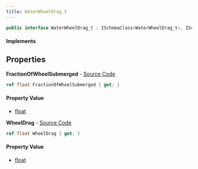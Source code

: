 ```yaml
---
title: WaterWheelDrag_t
---
```


```csharp
public interface WaterWheelDrag_t : ISchemaClass<WaterWheelDrag_t>, ISchemaField, ISchemaClass, INativeHandle
```

#### Implements

## Properties

**FractionOfWheelSubmerged** - [Source Code](https://github.com/swiftly-solution/swiftlys2/blob/master/managed/src/SwiftlyS2.Generated/Schemas/Interfaces/WaterWheelDrag_t.cs#L16)

```csharp
ref float FractionOfWheelSubmerged { get; }
```

#### Property Value

- [float](https://learn.microsoft.com/dotnet/api/system.single)

**WheelDrag** - [Source Code](https://github.com/swiftly-solution/swiftlys2/blob/master/managed/src/SwiftlyS2.Generated/Schemas/Interfaces/WaterWheelDrag_t.cs#L18)

```csharp
ref float WheelDrag { get; }
```

#### Property Value

- [float](https://learn.microsoft.com/dotnet/api/system.single)

